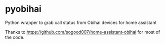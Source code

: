 # pyobihai
Python wrapper to grab call status from Obihai devices for home assistant

Thanks to https://github.com/sogood007/home-assistant-obihai for most of the code.
